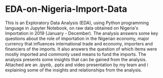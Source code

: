 # EDA-on-Nigeria-Import-Data
This is an Exploratory Data Analysis (EDA), using Python programming language in Jupyter Notebook, on raw data obtained on Nigeria's Importation in 2019 (January - December).
The analysis answers some key questions about the role of importation in the Nigerian economy, major currency that influences international trade and economy, importers and financiers of the imports.
It also answers the question of which items were mostly imported and commonly used means to fund the imports.
The analysis presents some insights that can be gained from the analysis.
Attached are an .ipynb, .pptx and video presentation by my team and i explaining some of the insights and relationships from the analysis.
